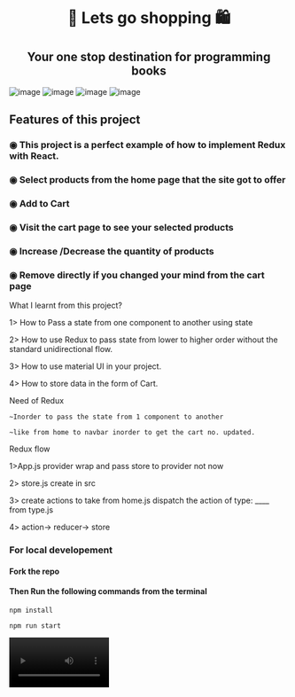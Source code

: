 <h1 align="center">📘 Lets go shopping 🛍️</h1>
<h2 align="center" color="green"> Your one stop destination for programming books</h2>
<div justify-content="space-between">

![image](https://user-images.githubusercontent.com/95926324/183288096-7e4b3365-83ba-41fe-9f4f-6ae68f7ef543.png) 
![image](https://user-images.githubusercontent.com/95926324/183288243-690996c8-f5c9-42cd-8312-cec7e97ba305.png)
![image](https://user-images.githubusercontent.com/95926324/183288324-96a0d172-36f2-4b33-a965-c40ecf4ec5db.png)
![image](https://user-images.githubusercontent.com/95926324/183288398-bf31ee82-8b9e-4762-9059-a44f652bc493.png)

</div>
<h2>Features of this project</h2>
<h3>◉ This project is a perfect example of how to implement Redux with React.</h3>
<h3>◉ Select products from the home page that the site got to offer</h3>
<h3>◉ Add to Cart</h3>
<h3>◉ Visit the cart page to see your selected products</h3>
<h3>◉ Increase /Decrease the quantity of products</h3>
<h3>◉ Remove directly if you changed your mind from the cart page</h3>

What I learnt from this project?

1> How to Pass a state from one component to another using state

2> How to use Redux to pass state from lower to higher order without the standard unidirectional flow.

3> How to use material UI in your project.

4> How to store data in the form of Cart.

Need of Redux

    ~Inorder to pass the state from 1 component to another 
    
    ~like from home to navbar inorder to get the cart no. updated.

Redux flow

1>App.js provider wrap and pass store to provider
not now

2> store.js create in src

3> create actions to take from home.js 
dispatch the action of type: ____ from type.js

4> action-> reducer-> store 

<h3>For local developement</h3>
<h4>Fork the repo</h4>
<h4>Then Run the following commands from the terminal</h4>

```
npm install 
```
```
npm run start
```
<video src='./doc/resp.webm' width=180/>

<h2>Future Aspect</h2>

* In future the project needs a payment gateway for users to buy smoothly.

* More products to be added in the future.

* A map where users can track their order.
